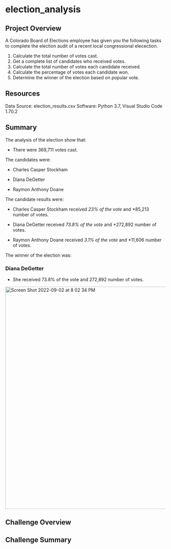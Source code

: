 # election_analysis


## Project Overview
A Colorado Board of Elections employee has given you the following tasks to complete the election audit of a recent local congressional elecection.

1. Calculate the total number of votes cast.
2. Get a complete list of candidates who received votes.
3. Calculate the total number of votes each candidate received.
4. Calculate the percentage of votes each candidate won.
5. Determine the winner of the election based on popular vote.

## Resources
Data Source: election_results.csv
Software: Python 3.7, Visual Studio Code 1.70.2

## Summary
The analysis of the election show that:

- There were 369,711 votes cast. 

The candidates were:

  - Charles Casper Stockham

  - Diana DeGetter
  
  - Raymon Anthony Doane
  
The candidate results were:

  - Charles Casper Stockham received *23% of the vote* and *85,213 number of votes.
  
  - Diana DeGetter received *73.8%  of the vote* and *272,892 number of votes. 
  
  - Raymon Anthony Doane received *3.1% of the vote* and *11,606 number of votes.
  
The winner of the election was: 
### Diana DeGetter

 - She received 73.8% of the vote and 272,892 number of votes.
 
  <img width="696" alt="Screen Shot 2022-09-02 at 8 02 34 PM" src="https://user-images.githubusercontent.com/110702997/188249781-eb499792-f6cb-4753-86f4-04298ba963e4.png">
 
 ## Challenge Overview
 
 ## Challenge Summary
 

